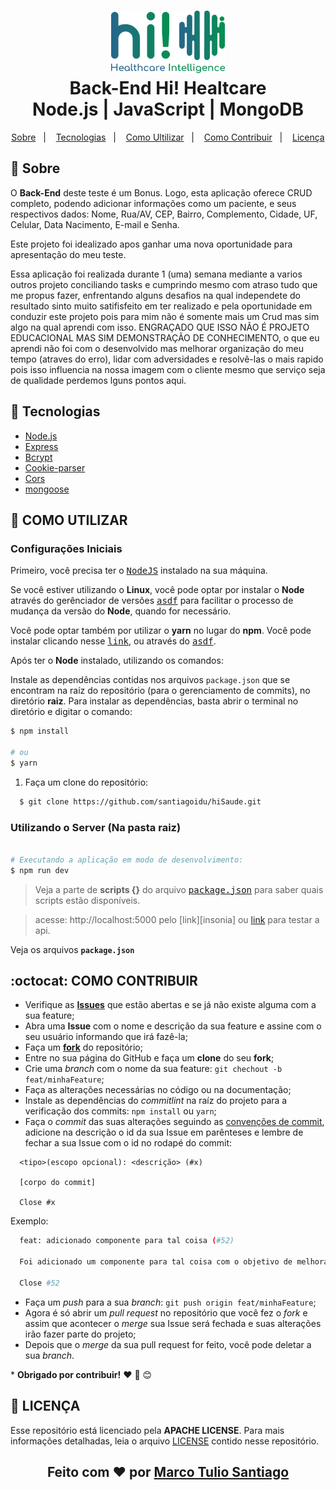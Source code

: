 <h1 align="center">
    <img alt="Back-End" src="./.github/logo.svg" height="100px" />
    <br>Back-End Hi! Healtcare<br/>
    Node.js | JavaScript | MongoDB
</h1>

<p align="center">
  <a href="#bookmark-sobre">Sobre</a>&nbsp;&nbsp;&nbsp;|&nbsp;&nbsp;&nbsp;
  <a href="#rocket-tecnologias">Tecnologias</a>&nbsp;&nbsp;&nbsp;|&nbsp;&nbsp;&nbsp;
  <a href="#winer_glass-como-executar">Como Ultilizar</a>&nbsp;&nbsp;&nbsp;|&nbsp;&nbsp;&nbsp;
  <a href="#octocat-como-contribuir">Como Contribuir</a>&nbsp;&nbsp;&nbsp;|&nbsp;&nbsp;&nbsp;
  <a href="#memo-licença">Licença</a>
</p>

## :bookmark: Sobre

O **Back-End** deste teste é um Bonus. Logo, esta aplicação oferece CRUD completo, podendo adicionar informações como um paciente, e seus respectivos dados: Nome, Rua/AV, CEP, Bairro, Complemento, Cidade, UF, Celular, Data Nacimento, E-mail e Senha.
  
Este projeto foi idealizado apos ganhar uma nova oportunidade para apresentação do meu teste.
  
Essa aplicação foi realizada durante 1 (uma) semana mediante a varios outros projeto conciliando tasks e cumprindo mesmo com atraso tudo que me propus fazer, enfrentando alguns desafios na qual independete do resultado sinto muito satifisfeito em ter realizado e pela oportunidade em conduzir este projeto pois para mim não é somente mais um Crud mas sim algo na qual aprendi com isso. ENGRAÇADO QUE ISSO NÃO É PROJETO EDUCACIONAL MAS SIM DEMONSTRAÇÃO DE CONHECIMENTO, o que eu aprendi não foi com o desenvolvido mas melhorar organização do meu tempo (atraves do erro), lidar com adversidades e resolvê-las o mais rapido pois isso influencia na nossa imagem com o cliente mesmo que serviço seja de qualidade perdemos lguns pontos aqui.

## :rocket: Tecnologias

-  [Node.js](https://nodejs.org/en/)
-  [Express](https://expressjs.com/)
-  [Bcrypt](https://www.npmjs.com/package/bcryptjs)
-  [Cookie-parser](https://www.npmjs.com/package/cookie-parser)
-  [Cors](https://www.npmjs.com/package/cors)
-  [mongoose](https://mongoosejs.com/)

## **:wine_glass:  COMO UTILIZAR**

### Configurações Iniciais

Primeiro, você precisa ter o <kbd>[NodeJS](https://nodejs.org/en/download/)</kbd> instalado na sua máquina. 

Se você estiver utilizando o **Linux**, você pode optar por instalar o **Node** através do gerênciador de versões <kbd>[asdf]</kbd> para facilitar o processo de mudança da versão do **Node**, quando for necessário.

Você pode optar também por utilizar o **yarn** no lugar do **npm**. Você pode instalar clicando nesse <kbd>[link][yarn]</kbd>, ou através do <kbd>[asdf]</kbd>.

Após ter o **Node** instalado, utilizando os comandos:

Instale as dependências contidas nos arquivos `package.json` que se encontram na raíz do repositório (para o gerenciamento de commits), no diretório **raiz**. Para instalar as dependências, basta abrir o terminal no diretório e digitar o comando:

```sh
$ npm install

# ou
$ yarn
```

1. Faça um clone do repositório:

```sh
  $ git clone https://github.com/santiagoidu/hiSaude.git
```

### Utilizando o Server (Na pasta raiz)

```sh

# Executando a aplicação em modo de desenvolvimento:
$ npm run dev

```

> Veja a parte de **scripts {}** do arquivo <kbd>[package.json](./package.json)</kbd> para saber quais scripts estão disponíveis.


> acesse: http://localhost:5000 pelo [link][insonia] ou [link][postman] para testar a api.

Veja os arquivos **`package.json`**

## **:octocat:  COMO CONTRIBUIR**
  
  - Verifique as **[Issues](https://github.com/santiagoidu/hiSaude/projects/1)** que estão abertas e se já não existe alguma com a sua feature;
  - Abra uma **Issue** com o nome e descrição da sua feature e assine com o seu usuário informando que irá fazê-la;
  - Faça um **[fork](https://help.github.com/pt/github/getting-started-with-github/fork-a-repo)** do repositório;
  - Entre no sua página do GitHub e faça um **clone** do seu **fork**;
  - Crie uma *branch* com o nome da sua feature: `git chechout -b feat/minhaFeature`;
  - Faça as alterações necessárias no código ou na documentação;
  - Instale as dependências do *commitlint* na raíz do projeto para a verificação dos commits: `npm install` ou `yarn`;
  - Faça o *commit* das suas alterações seguindo as [convenções de commit](https://www.conventionalcommits.org/pt-br/v1.0.0-beta.4/), adicione na descrição o id da sua Issue em parênteses e lembre de fechar a sua Issue com o id no rodapé do commit:

  ```
    <tipo>(escopo opcional): <descrição> (#x)

    [corpo do commit]

    Close #x
  ```
  Exemplo:
  ```sh
    feat: adicionado componente para tal coisa (#52)

    Foi adicionado um componente para tal coisa com o objetivo de melhorar tal coisa, deixando o projeto de tal maneira.

    Close #52
  ```
  - Faça um *push* para a sua *branch*: `git push origin feat/minhaFeature`;
  - Agora é só abrir um *pull request* no repositório que você fez o *fork* e assim que acontecer o *merge* sua Issue será fechada e suas alterações irão fazer parte do projeto;
  - Depois que o *merge* da sua pull request for feito, você pode deletar a sua *branch*.

  \* **Obrigado por contribuir!** ❤️ :facepunch: :blush:

## **:page_with_curl:  LICENÇA**

Esse repositório está licenciado pela **APACHE LICENSE**. Para mais informações detalhadas, leia o arquivo [LICENSE](./LICENSE) contido nesse repositório. 

<h2 align="center">Feito com ❤️ por <a href="http://github.com/santiagoidu">Marco Tulio Santiago</a></h2>

<!-- Website Links -->

[rocketseat_site]: https://rocketseat.com.br/

<!-- Badges -->

[github_issues_badge]: https://img.shields.io/github/issues/x0n4d0/ecoleta?color=green

[repository_license_badge]: https://img.shields.io/github/license/x0n4d0/ecoleta

[node_version_badge]: https://img.shields.io/badge/node-12.17.0-green

[npm_version_badge]: https://img.shields.io/badge/npm-6.14.4-red

[web_react_badge]: https://img.shields.io/badge/web-react-blue

[mobile_react-native_badge]: https://img.shields.io/badge/mobile-react%20native-blueviolet

[server_nodejs_badge]: https://img.shields.io/badge/server-nodejs-important

<!-- Techs -->

[node]: https://nodejs.org/en/

[vscode]: https://code.visualstudio.com/

[vscode_sqlite_extension]: https://marketplace.visualstudio.com/items?itemName=alexcvzz.vscode-sqlite

[markdown_emoji]: https://gist.github.com/rxaviers/7360908

[express]: https://expressjs.com/

[cors]: https://expressjs.com/en/resources/middleware/cors.html

[feather_icons]: https://feathericons.com/

[insomnia]: https://insomnia.rest/

[postman]: https://www.postman.com/downloads/

[font_roboto]: https://fonts.google.com/specimen/Roboto

[font_ubuntu]: https://fonts.google.com/specimen/Ubuntu

[font_awesome]: https://fontawesome.com/

[multer]: https://github.com/expressjs/multer

[celebrate]: https://github.com/arb/celebrate

[joi]: https://github.com/hapijs/joi

[asdf]: https://github.com/asdf-vm/asdf

[yarn]: https://classic.yarnpkg.com/en/docs/install/#debian-stable
